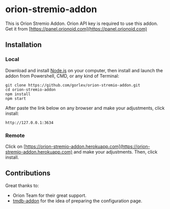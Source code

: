 # orion-stremio-addon
This is Orion Stremio Addon.
Orion API key is required to use this addon. Get it from [https://panel.orionoid.com](https://panel.orionoid.com)

## Installation

### Local
Download and install [Node.js](https://nodejs.org/en/download/) on your computer, then install and launch the addon from Powershell, CMD, or any kind of Terminal:

```
git clone https://github.com/gorlev/orion-stremio-addon.git
cd orion-stremio-addon
npm install
npm start
```

After paste the link below on any browser and make your adjustments, click install:
```
http://127.0.0.1:3634
```


### Remote
Click on [https://orion-stremio-addon.herokuapp.com](https://orion-stremio-addon.herokuapp.com) and make your adjustments. Then, click install.

## Contributions
Great thanks to:
* Orion Team for their great support.
* [tmdb-addon](https://github.com/mrcanelas/tmdb-addon)
for the idea of preparing the configuration page. 
